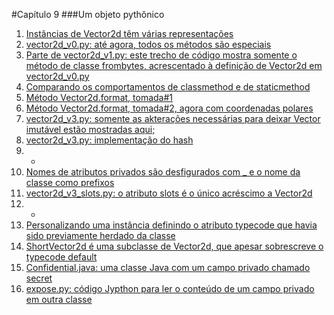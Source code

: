 #Capítulo 9
###Um objeto pythônico


1. [Instâncias de Vector2d têm várias representações](exemplo_01.py)
2. [vector2d_v0.py: até agora, todos os métodos são especiais](exemplo_02.py)
3. [Parte de vector2d_v1.py: este trecho de código mostra somente o método de classe frombytes, acrescentado à definição de Vector2d em vector2d_v0.py](exemplo_03.py)
4. [Comparando os comportamentos de classmethod e de staticmethod](exemplo_04.py)
5. [Método Vector2d.format, tomada#1](exemplo_05.py)
6. [Método Vector2d.format, tomada#2, agora com coordenadas polares](exemplo_06.py)
7. [vector2d_v3.py: somente as akterações necessárias para deixar Vector imutável estão mostradas aqui;](exemplo_07.py)
8. [vector2d_v3.py: implementação do hash](exemplo_08.py)
9. -
10. [Nomes de atributos privados são desfigurados com _ e o nome da classe como prefixos](exemplo_10.py)
11. [vector2d_v3_slots.py: o atributo slots é o único acréscimo a Vector2d](exemplo_11.py)
12. -
13. [Personalizando uma instância definindo o atributo typecode que havia sido previamente herdado da classe](exemplo_13.py)
14. [ShortVector2d é uma subclasse de Vector2d, que apesar sobrescreve o typecode default](exemplo_14.py)
15. [Confidential.java: uma classe Java com um campo privado chamado secret](exemplo_15.py)
16. [expose.py: código Jypthon para ler o conteúdo de um campo privado em outra classe](exemplo_16.py)